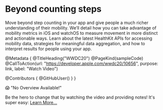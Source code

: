 # Beyond counting steps

Move beyond step counting in your app and give people a much richer understanding of their mobility. We’ll detail how you can take advantage of mobility metrics in iOS and watchOS to measure movement in more distinct and actionable ways. Learn about the latest HealthKit APIs for accessing mobility data, strategies for meaningful data aggregation, and how to interpret results for people using your app.

@Metadata {
   @TitleHeading("WWDC20")
   @PageKind(sampleCode)
   @CallToAction(url: "https://developer.apple.com/wwdc20/10656", purpose: link, label: "Watch Video")

   @Contributors {
      @GitHubUser(<replace this with your GitHub handle>)
   }
}

😱 "No Overview Available!"

Be the hero to change that by watching the video and providing notes! It's super easy:
 [Learn More…](https://wwdcnotes.github.io/WWDCNotes/documentation/wwdcnotes/contributing)
